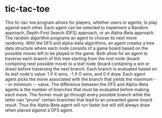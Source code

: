 # tic-tac-toe
This tic-tac-toe program allows for players, whether users or agents, to play against each other.  Each agent can be selected to implement a Random approach, Depth-First Search (DFS) approach, or an Alpha-Beta approach.  
The random algorithm programs an agent to choose its next move randomly.  With the DFS and alpha-beta algorithms, an agent creates a tree data structure where each node consists of a game board based on the possible moves left to be played in the game.  Both allow for an agent to traverse each branch of this tree starting from the root node (board containing next possible move) to a leaf node (board containing a win or draw) before traversing the next branch.  Each branch is evaluated based on its leaf node's value: 1 if X wins, -1 if O wins, and 0 if draw.  Each agent agent picks the move associated with the branch that yields the maximum -- or minimum -- value.  The difference between the DFS and Alpha-Beta agents is the number of branches that must be evaluated before making each move.  The former must go through every possible branch while the latter can "prune" certain branches that lead to an unwanted game-board result.  Thus the Alpha-Beta agent will run faster but will still always draw when placed against a DFS agent.  
